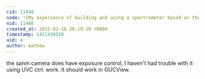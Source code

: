 ```yaml
---
cid: 11048
node: ![My experience of building and using a spectrometer based on the Public Lab design](../notes/MrBumper/12-20-2014/my-experience-of-building-and-using-a-spectrometer-based-on-the-public-lab-design)
nid: 11488
created_at: 2015-01-16 20:19:10 +0000
timestamp: 1421439550
uid: 4
author: mathew
---
```


the sanm camera does have exposure control, I haven't had trouble with it using UVC ctrl. work.  It should work in GUCView.